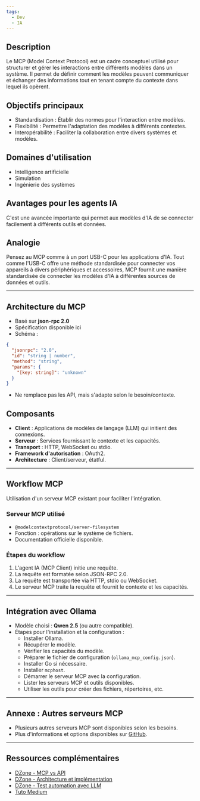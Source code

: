 ```yaml
---
tags:
  - Dev
  - IA
---
```


## Description
Le MCP (Model Context Protocol) est un cadre conceptuel utilisé pour structurer et gérer les interactions entre différents modèles dans un système. Il permet de définir comment les modèles peuvent communiquer et échanger des informations tout en tenant compte du contexte dans lequel ils opèrent.

## Objectifs principaux
- Standardisation : Établir des normes pour l'interaction entre modèles.
- Flexibilité : Permettre l'adaptation des modèles à différents contextes.
- Interopérabilité : Faciliter la collaboration entre divers systèmes et modèles.

## Domaines d'utilisation
- Intelligence artificielle
- Simulation
- Ingénierie des systèmes

## Avantages pour les agents IA
C'est une avancée importante qui permet aux modèles d'IA de se connecter facilement à différents outils et données.

## Analogie
Pensez au MCP comme à un port USB-C pour les applications d'IA. Tout comme l'USB-C offre une méthode standardisée pour connecter vos appareils à divers périphériques et accessoires, MCP fournit une manière standardisée de connecter les modèles d'IA à différentes sources de données et outils.

---

## Architecture du MCP
- Basé sur **json-rpc 2.0**
- Spécification disponible ici
- Schéma :
```json
{
  "jsonrpc": "2.0",
  "id": "string | number",
  "method": "string",
  "params": {
    "[key: string]": "unknown"
  }
}
```
- Ne remplace pas les API, mais s'adapte selon le besoin/contexte.

## Composants
- **Client** : Applications de modèles de langage (LLM) qui initient des connexions.
- **Serveur** : Services fournissant le contexte et les capacités.
- **Transport** : HTTP, WebSocket ou stdio.
- **Framework d'autorisation** : OAuth2.
- **Architecture** : Client/serveur, étatful.

---

## Workflow MCP
Utilisation d'un serveur MCP existant pour faciliter l'intégration.

### Serveur MCP utilisé
- `@modelcontextprotocol/server-filesystem`
- Fonction : opérations sur le système de fichiers.
- Documentation officielle disponible.

### Étapes du workflow
1. L'agent IA (MCP Client) initie une requête.
2. La requête est formatée selon JSON-RPC 2.0.
3. La requête est transportée via HTTP, stdio ou WebSocket.
4. Le serveur MCP traite la requête et fournit le contexte et les capacités.

---

## Intégration avec Ollama
- Modèle choisi : **Qwen 2.5** (ou autre compatible).
- Étapes pour l'installation et la configuration :
  - Installer Ollama.
  - Récupérer le modèle.
  - Vérifier les capacités du modèle.
  - Préparer le fichier de configuration (`ollama_mcp_config.json`).
  - Installer Go si nécessaire.
  - Installer `mcphost`.
  - Démarrer le serveur MCP avec la configuration.
  - Lister les serveurs MCP et outils disponibles.
  - Utiliser les outils pour créer des fichiers, répertoires, etc.

---

## Annexe : Autres serveurs MCP
- Plusieurs autres serveurs MCP sont disponibles selon les besoins.
- Plus d'informations et options disponibles sur [GitHub](https://github.com/modelcontextprotocol/servers).

---

## Ressources complémentaires
- [DZone - MCP vs API](https://dzone.com/articles/mcp-vs-traditional-apis-ai-integration)
- [DZone - Architecture et implémentation](https://dzone.com/articles/mcp-client-agent-architecture-amp-implementation)
- [DZone - Test automation avec LLM](https://dzone.com/articles/modern-test-automation-ai-llm-playwright-mcp)
- [Tuto Medium](https://medium.com/data-science-in-your-pocket/model-context-protocol-mcp-using-ollama-e719b2d9fd7a)
